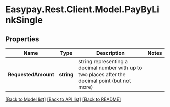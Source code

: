 # Easypay.Rest.Client.Model.PayByLinkSingle

## Properties

Name | Type | Description | Notes
------------ | ------------- | ------------- | -------------
**RequestedAmount** | **string** | string representing a decimal number with up to two places after the decimal point (but not more) | 

[[Back to Model list]](../README.md#documentation-for-models) [[Back to API list]](../README.md#documentation-for-api-endpoints) [[Back to README]](../README.md)

